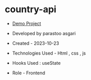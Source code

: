 # country-api


- [Demo Project](https://parastoo-asgari.github.io/country-api/)

- Developed by parastoo asgari

- Created - 2023-10-23

- Technologies Used - Html , css , js 

- Hooks Used : useState 

- Role - Frontend



